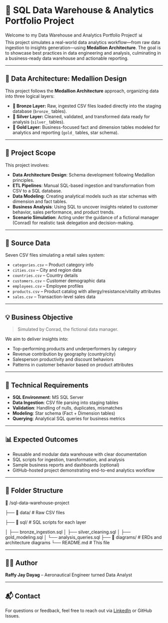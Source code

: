 # 🧠 SQL Data Warehouse & Analytics Portfolio Project

Welcome to my Data Warehouse and Analytics Portfolio Project! 📊  
This project simulates a real-world data analytics workflow—from raw data ingestion to insights generation—using **Medallion Architecture**. The goal is to showcase best practices in data engineering and analysis, culminating in a business-ready data warehouse and actionable reporting.

---

## 🧱 Data Architecture: Medallion Design

This project follows the **Medallion Architecture** approach, organizing data into three logical layers:

- **🔸 Bronze Layer:** Raw, ingested CSV files loaded directly into the staging database (`bronze_` tables).
- **🔹 Silver Layer:** Cleaned, validated, and transformed data ready for analysis (`silver_` tables).
- **🏅 Gold Layer:** Business-focused fact and dimension tables modeled for analytics and reporting (`gold_` tables, star schema).

---

## 📖 Project Scope

This project involves:

- **Data Architecture Design**: Schema development following Medallion principles.
- **ETL Pipelines**: Manual SQL-based ingestion and transformation from CSV to a SQL database.
- **Data Modeling**: Creating analytical models such as star schemas with dimension and fact tables.
- **Business Analysis**: Using SQL to uncover insights related to customer behavior, sales performance, and product trends.
- **Scenario Simulation**: Acting under the guidance of a fictional manager (Conrad) for realistic task delegation and decision-making.

---

## 📂 Source Data

Seven CSV files simulating a retail sales system:

- `categories.csv` – Product category info
- `cities.csv` – City and region data
- `countries.csv` – Country details
- `customers.csv` – Customer demographic data
- `employees.csv` – Employee profiles
- `products.csv` – Product catalog with allergy/resistance/vitality attributes
- `sales.csv` – Transaction-level sales data

---

## 💡 Business Objective

> Simulated by Conrad, the fictional data manager.

We aim to deliver insights into:
- Top-performing products and underperformers by category
- Revenue contribution by geography (country/city)
- Salesperson productivity and discount behaviors
- Patterns in customer behavior based on product attributes

---

## 🚀 Technical Requirements

- **SQL Environment**: MS SQL Server
- **Data Ingestion**: CSV file parsing into staging tables
- **Validation**: Handling of nulls, duplicates, mismatches
- **Modeling**: Star schema (Fact + Dimension tables)
- **Querying**: Analytical SQL queries for business metrics

---

## 📊 Expected Outcomes

- Reusable and modular data warehouse with clear documentation
- SQL scripts for ingestion, transformation, and analysis
- Sample business reports and dashboards (optional)
- GitHub-hosted project demonstrating end-to-end analytics workflow

---

## 📌 Folder Structure

📁 /sql-data-warehouse-project

├── 📂 data/ # Raw CSV files

├── 📂 sql/ # SQL scripts for each layer

│ ├── bronze_ingestion.sql
│ ├── silver_cleaning.sql
│ ├── gold_modeling.sql
│ └── analysis_queries.sql
├── 📂 diagrams/ # ERDs and architecture diagrams
└── README.md # This file


---

## 🧑‍💻 Author

**Raffy Jay Dayag** – Aeronautical Engineer turned Data Analyst  

---

## 📬 Contact

For questions or feedback, feel free to reach out via [LinkedIn](#) or GitHub Issues.

